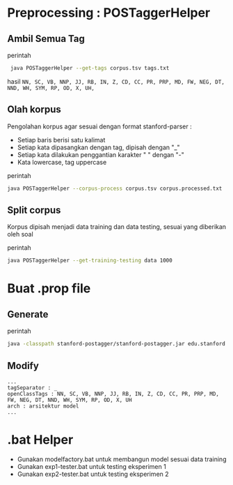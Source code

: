 # Preprocessing : POSTaggerHelper
## Ambil Semua Tag
perintah
```bash
 java POSTaggerHelper --get-tags corpus.tsv tags.txt
```
hasil ``NN, SC, VB, NNP, JJ, RB, IN, Z, CD, CC, PR, PRP, MD, FW, NEG, DT, NND, WH, SYM, RP, OD, X, UH, ``

## Olah korpus 
Pengolahan korpus agar sesuai dengan format stanford-parser :
* Setiap baris berisi satu kalimat
* Setiap kata dipasangkan dengan tag, dipisah dengan "_"
* Setiap kata dilakukan penggantian karakter " " dengan  "-"
* Kata lowercase, tag uppercase

perintah 
```bash 
java POSTaggerHelper --corpus-process corpus.tsv corpus.processed.txt
```

## Split corpus 
Korpus dipisah menjadi data training dan data testing, sesuai yang diberikan oleh soal

perintah
```bash 
java POSTaggerHelper --get-training-testing data 1000
```

# Buat .prop file
## Generate
perintah
```bash
java -classpath stanford-postagger/stanford-postagger.jar edu.stanford.nlp.tagger.maxent.MaxentTagger -genprops > props.prop
```
## Modify
```text
...
tagSeparator : _
openClassTags : NN, SC, VB, NNP, JJ, RB, IN, Z, CD, CC, PR, PRP, MD, FW, NEG, DT, NND, WH, SYM, RP, OD, X, UH
arch : arsitektur model
...
```
# .bat Helper
* Gunakan modelfactory.bat untuk membangun model sesuai data training
* Gunakan exp1-tester.bat untuk testing eksperimen 1
* Gunakan exp2-tester.bat untuk testing eksperimen 2
